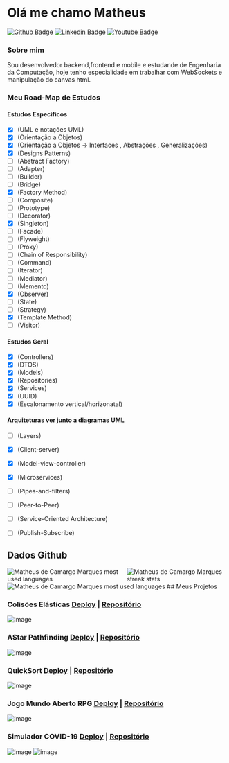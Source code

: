 # Olá me chamo Matheus

[![Github Badge](https://img.shields.io/badge/-Github-000?style=flat-square&logo=Github&logoColor=white&link=https://github.com/matheuscamarques)](https://github.com/matheuscamarques)
[![Linkedin Badge](https://img.shields.io/badge/-LinkedIn-blue?style=flat-square&logo=Linkedin&logoColor=white&link=https://www.linkedin.com/in/matheus-de-camago-marques/)](https://www.linkedin.com/in/matheus-de-camago-marques/)
[![Youtube Badge](https://img.shields.io/badge/-YouTube-ff0000?style=flat-square&labelColor=ff0000&logo=youtube&logoColor=white&link=https://www.youtube.com/channel/UCHEerhh8fFTNHhXtRCPbDgA)](https://www.youtube.com/channel/UCHEerhh8fFTNHhXtRCPbDgA)

### Sobre mim
Sou desenvolvedor backend,frontend e mobile e estudande de Engenharia da Computação, hoje tenho especialidade em trabalhar com WebSockets e manipulação do canvas html.

### Meu Road-Map de Estudos 

#### Estudos Especificos
- [x] (UML e notações UML) 
- [x] (Orientação a Objetos) 
- [x] (Orientação a Objetos -> Interfaces , Abstrações , Generalizações)
- [x] (Designs Patterns)
- [ ] (Abstract Factory) 
- [ ] (Adapter)
- [ ] (Builder)
- [ ] (Bridge)
- [x] (Factory Method) 
- [ ] (Composite)
- [ ] (Prototype)
- [ ] (Decorator)
- [x] (Singleton) 
- [ ] (Facade)
- [ ] (Flyweight)
- [ ] (Proxy)
- [ ] (Chain of Responsibility)
- [ ] (Command)
- [ ] (Iterator)
- [ ] (Mediator)
- [ ] (Memento)
- [x] (Observer)
- [ ] (State)
- [ ] (Strategy)
- [x] (Template Method)
- [ ] (Visitor)

#### Estudos Geral 
- [x] (Controllers)
- [x] (DTOS)
- [x] (Models)
- [x] (Repositories)
- [x] (Services)
- [x] (UUID)
- [x] (Escalonamento vertical/horizonatal)

#### Arquiteturas ver junto a diagramas UML
- [ ] (Layers)
- [x] (Client-server)
- [x] (Model-view-controller)
- [x] (Microservices)
- [ ] (Pipes-and-filters)
- [ ] (Peer-to-Peer)
- [ ] (Service-Oriented Architecture)
- [ ] (Publish-Subscribe)


## Dados Github
<div style="display:flex">
<img src="https://github-readme-stats.vercel.app/api?username=matheuscamarques&show_icons=true&count_private=true&theme=chartreuse-dark" alt="Matheus de Camargo Marques most used languages" />
<img src="https://github-readme-streak-stats.herokuapp.com/?user=matheuscamarques&theme=chartreuse-dark" alt="Matheus de Camargo Marques streak stats"/>
</div> 
 
<img style="width=100%" src="https://github-readme-stats.vercel.app/api/top-langs/?username=matheuscamarques&layout=compact&theme=chartreuse-dark" alt="Matheus de Camargo Marques most used languages" />
## Meus Projetos 

### Colisões Elásticas <a href="https://matheuscamarques.github.io/ColideBall/">Deploy</a> | <a href="https://github.com/matheuscamarques/ColideBall">Repositório</a>
  ![image](https://user-images.githubusercontent.com/37029621/119061720-6e89c180-b9ab-11eb-8cf4-26e444b27da0.png)
  
### AStar Pathfinding <a href="https://matheuscamarques.github.io/pathfinding/">Deploy</a> | <a href="https://github.com/matheuscamarques/pathfinding">Repositório</a>  
  ![image](https://user-images.githubusercontent.com/37029621/119062118-51092780-b9ac-11eb-9ad1-12ae89cafc3a.png)
  
### QuickSort <a href="https://matheuscamarques.github.io/quicksort/">Deploy</a> | <a href="https://github.com/matheuscamarques/quicksort">Repositório</a>  
  ![image](https://user-images.githubusercontent.com/37029621/119062611-9bd76f00-b9ad-11eb-8ed6-54e654adf468.png)
  
### Jogo Mundo Aberto RPG <a href="https://matheuscamarques.github.io/mundoabertorpg/">Deploy</a> | <a href="https://github.com/matheuscamarques/mundoabertocode">Repositório</a>  
  ![image](https://user-images.githubusercontent.com/37029621/119062789-f53f9e00-b9ad-11eb-9269-ea75fd8e7f55.png)
  
### Simulador COVID-19 <a href="https://matheuscamarques.github.io/COVID-19/">Deploy</a> | <a href="https://github.com/matheuscamarques/COVID-19">Repositório</a>  
![image](https://user-images.githubusercontent.com/37029621/119062987-68e1ab00-b9ae-11eb-8918-56f24196fa60.png)
![image](https://user-images.githubusercontent.com/37029621/119063139-be1dbc80-b9ae-11eb-81a3-92f885b21b76.png)






 

